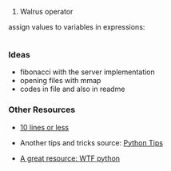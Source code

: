 
1. Walrus operator

assign values to variables in expressions:

```python

```



### Ideas
- fibonacci with the server implementation
- opening files with mmap
- codes in file and also in readme


### Other Resources
- [10 lines or less](https://github.com/cclauss/Ten-lines-or-less)
- Another tips and tricks source: [Python Tips](https://book.pythontips.com/en/latest/index.html)

- [A great resource: WTF python](https://github.com/satwikkansal/wtfpython)


